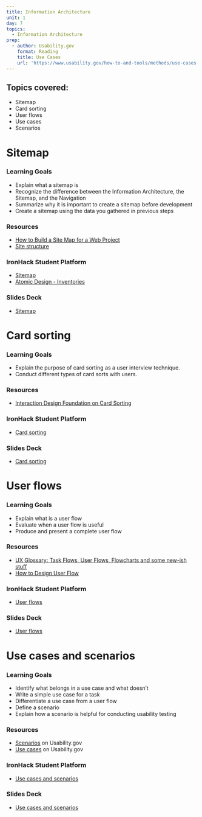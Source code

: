 ```yaml
---
title: Information Architecture
unit: 1
day: 7
topics:
  - Information Architecture
prep:
  - author: Usability.gov
    format: Reading
    title: Use Cases
    url: 'https://www.usability.gov/how-to-and-tools/methods/use-cases.html'
---
```

## Topics covered:

* Sitemap
* Card sorting
* User flows
* Use cases
* Scenarios

# Sitemap

### Learning Goals

* Explain what a sitemap is
* Recognize the difference between the Information Architecture, the Sitemap, and the Navigation
* Summarize why it is important to create a sitemap before development
* Create a sitemap using the data you gathered in previous steps

### Resources

* [How to Build a Site Map for a Web Project](https://blog.kohactive.com/building-sitemaps/)
* [Site structure](https://webstyleguide.com/wsg3/3-information-architecture/3-site-structure.html)

### IronHack Student Platform

* [Sitemap](http://learn.ironhack.com/#/learning_unit/7036)
* [Atomic Design - Inventories](http://learn.ironhack.com/#/learning_unit/7068)

### Slides Deck

* [Sitemap](https://drive.google.com/open?id=1r5FujHp5GqJwEIQn6dHsnz_xu74tQ1ZYZgs3CaeBmcs)

# Card sorting

### Learning Goals

* Explain the purpose of card sorting as a user interview technique.
* Conduct different types of card sorts with users.

### Resources

* [Interaction Design Foundation on Card Sorting](https://www.interaction-design.org/literature/book/the-encyclopedia-of-human-computer-interaction-2nd-ed/card-sorting)

### IronHack Student Platform

* [Card sorting](http://learn.ironhack.com/#/learning_unit/7037)

### Slides Deck

* [Card sorting](https://drive.google.com/open?id=10H-8K1--DpG9a4HLFICGf-uf8BRKLLN3nt0TOyXYE54)

# User flows

### Learning Goals

* Explain what is a user flow
* Evaluate when a user flow is useful
* Produce and present a complete user flow

### Resources

* [UX Glossary: Task Flows, User Flows, Flowcharts and some new-ish stuff](https://uxplanet.org/ux-glossary-task-flows-user-flows-flowcharts-and-some-new-ish-stuff-2321044d837d)
* [How to Design User Flow](https://conversionxl.com/blog/how-to-design-user-flow/)

### IronHack Student Platform

* [User flows](http://learn.ironhack.com/#/learning_unit/7039)

### Slides Deck

* [User flows](https://drive.google.com/open?id=1uVCgz8HbAxXY8Dgl3Vf0ECLK2znRPvsAsy7jW-nvd70)

# Use cases and scenarios

### Learning Goals

* Identify what belongs in a use case and what doesn’t
* Write a simple use case for a task
* Differentiate a use case from a user flow
* Define a scenario
* Explain how a scenario is helpful for conducting usability testing

### Resources

* [Scenarios](https://www.usability.gov/how-to-and-tools/methods/scenarios.html) on Usability.gov
* [Use cases](https://www.usability.gov/how-to-and-tools/methods/use-cases.html) on Usability.gov

### IronHack Student Platform

* [Use cases and scenarios](http://learn.ironhack.com/#/learning_unit/7038)

### Slides Deck

* [Use cases and scenarios](https://drive.google.com/open?id=1SWNeaEc4T8BAGxyTMCzKce1HauvvZiUrDGPq9fdvhS8)
